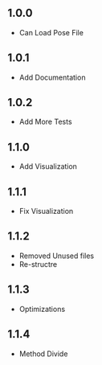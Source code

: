 ## 1.0.0

- Can Load Pose File

## 1.0.1

- Add Documentation

## 1.0.2

- Add More Tests

## 1.1.0

- Add Visualization

## 1.1.1

- Fix Visualization

## 1.1.2

- Removed Unused files
- Re-structre

## 1.1.3

- Optimizations

## 1.1.4

- Method Divide

